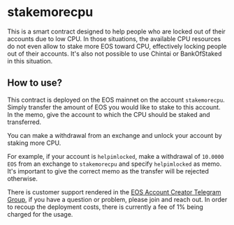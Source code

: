 # stakemorecpu

This is a smart contract designed to help people who are locked out of their accounts due to low CPU. In those situations, the available CPU resources do not even allow to stake more EOS toward CPU, effectively locking people out of their accounts. It's also not possible to use Chintai or BankOfStaked in this situation.

## How to use?

This contract is deployed on the EOS mainnet on the account ```stakemorecpu```. Simply transfer the amount of EOS you would like to stake to this account. In the memo, give the account to which the CPU should be staked and transferred.

You can make a withdrawal from an exchange and unlock your account by staking more CPU.

For example, if your account is ```helpimlocked```, make a withdrawal of ```10.0000 EOS``` from an exchange to ```stakemorecpu``` and specify ```helpimlocked``` as memo. It's important to give the correct memo as the transfer will be rejected otherwise.

There is customer support rendered in the [EOS Account Creator Telegram Group](https://t.me/eos_account_creator), if you have a question or problem, please join and reach out. In order to recoup the deployment costs, there is currently a fee of 1% being charged for the usage.
